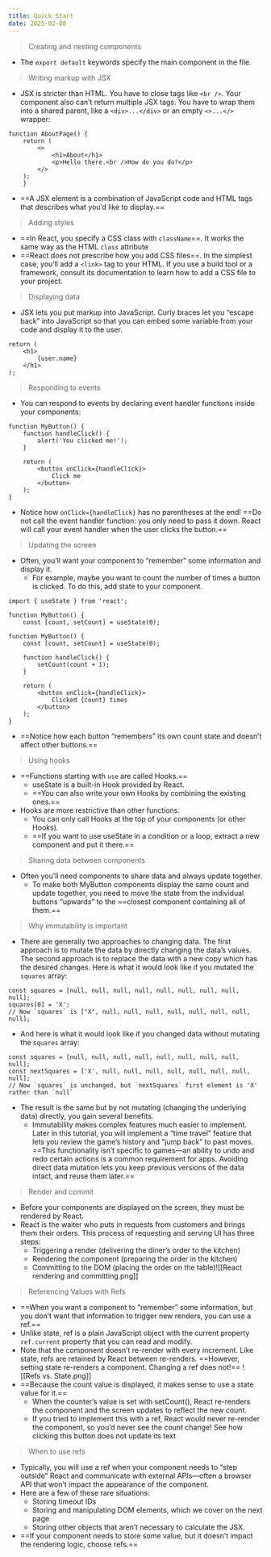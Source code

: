 ```yaml
---
title: Quick Start
date: 2025-02-08
---
```

> Creating and nesting components
- The `export default` keywords specify the main component in the file.

> Writing markup with JSX
- JSX is stricter than HTML. You have to close tags like `<br />`. Your component also can’t return multiple JSX tags. You have to wrap them into a shared parent, like a `<div>...</div>` or an empty `<>...</>` wrapper:
```
function AboutPage() {  
	return (  
		<>  
			<h1>About</h1>  
			<p>Hello there.<br />How do you do?</p>  
		</>  
	);  
	}
```
- ==A JSX element is a combination of JavaScript code and HTML tags that describes what you’d like to display.==

> Adding styles
- ==In React, you specify a CSS class with `className`==. It works the same way as the HTML `class` attribute
- ==React does not prescribe how you add CSS files==. In the simplest case, you’ll add a `<link>` tag to your HTML. If you use a build tool or a framework, consult its documentation to learn how to add a CSS file to your project.

> Displaying data
- JSX lets you put markup into JavaScript. Curly braces let you “escape back” into JavaScript so that you can embed some variable from your code and display it to the user.
```
return (  
	<h1>  
		{user.name}  
	</h1>  
);
```

> Responding to events
- You can respond to events by declaring event handler functions inside your components:
```
function MyButton() {  
	function handleClick() {  
		alert('You clicked me!');  
	}  

	return (  
		<button onClick={handleClick}>  
			Click me  
		</button>  
	);  
}
```
- Notice how `onClick={handleClick}` has no parentheses at the end! ==Do not call the event handler function: you only need to pass it down. React will call your event handler when the user clicks the button.==

> Updating the screen
- Often, you’ll want your component to “remember” some information and display it. 
	- For example, maybe you want to count the number of times a button is clicked. To do this, add state to your component.
```
import { useState } from 'react';

function MyButton() {  
	const [count, setCount] = useState(0);

function MyButton() {  
	const [count, setCount] = useState(0);  

	function handleClick() {  
		setCount(count + 1);  
	}  

	return (  
		<button onClick={handleClick}>  
			Clicked {count} times  
		</button>  
	);  
}
```
- ==Notice how each button “remembers” its own count state and doesn’t affect other buttons.==

> Using hooks
- ==Functions starting with `use` are called Hooks.== 
	- useState is a built-in Hook provided by React. 
	- ==You can also write your own Hooks by combining the existing ones.==
- Hooks are more restrictive than other functions. 
	- You can only call Hooks at the top of your components (or other Hooks). 
	- ==If you want to use useState in a condition or a loop, extract a new component and put it there.==

> Sharing data between components 
- Often you’ll need components to share data and always update together. 
	- To make both MyButton components display the same count and update together, you need to move the state from the individual buttons “upwards” to the ==closest component containing all of them.==

> Why immutability is important 
- There are generally two approaches to changing data. The first approach is to mutate the data by directly changing the data’s values. The second approach is to replace the data with a new copy which has the desired changes. Here is what it would look like if you mutated the `squares` array:
```
const squares = [null, null, null, null, null, null, null, null, null];  
squares[0] = 'X';  
// Now `squares` is ["X", null, null, null, null, null, null, null, null];
```
- And here is what it would look like if you changed data without mutating the `squares` array:
```
const squares = [null, null, null, null, null, null, null, null, null];  
const nextSquares = ['X', null, null, null, null, null, null, null, null];  
// Now `squares` is unchanged, but `nextSquares` first element is 'X' rather than `null`
```
- The result is the same but by not mutating (changing the underlying data) directly, you gain several benefits.
	- Immutability makes complex features much easier to implement. Later in this tutorial, you will implement a “time travel” feature that lets you review the game’s history and “jump back” to past moves. ==This functionality isn’t specific to games—an ability to undo and redo certain actions is a common requirement for apps. Avoiding direct data mutation lets you keep previous versions of the data intact, and reuse them later.==


> Render and commit 
- Before your components are displayed on the screen, they must be rendered by React.
- React is the waiter who puts in requests from customers and brings them their orders. This process of requesting and serving UI has three steps: 
	- Triggering a render (delivering the diner’s order to the kitchen)
	- Rendering the component (preparing the order in the kitchen)
	- Committing to the DOM (placing the order on the table)![[React rendering and committing.png]]

> Referencing Values with Refs
- ==When you want a component to “remember” some information, but you don’t want that information to trigger new renders, you can use a ref.==
- Unlike state, ref is a plain JavaScript object with the current property `ref.current` property  that you can read and modify.
- Note that the component doesn’t re-render with every increment. Like state, refs are retained by React between re-renders. ==However, setting state re-renders a component. Changing a ref does not!==
![[Refs vs. State.png]]
- ==Because the count value is displayed, it makes sense to use a state value for it.== 
	- When the counter’s value is set with setCount(), React re-renders the component and the screen updates to reflect the new count.
	- If you tried to implement this with a ref, React would never re-render the component, so you’d never see the count change! See how clicking this button does not update its text

> When to use refs
- Typically, you will use a ref when your component needs to “step outside” React and communicate with external APIs—often a browser API that won’t impact the appearance of the component. 
- Here are a few of these rare situations:
	- Storing timeout IDs
	- Storing and manipulating DOM elements, which we cover on the next page
	- Storing other objects that aren’t necessary to calculate the JSX. 
- ==If your component needs to store some value, but it doesn’t impact the rendering logic, choose refs.==

